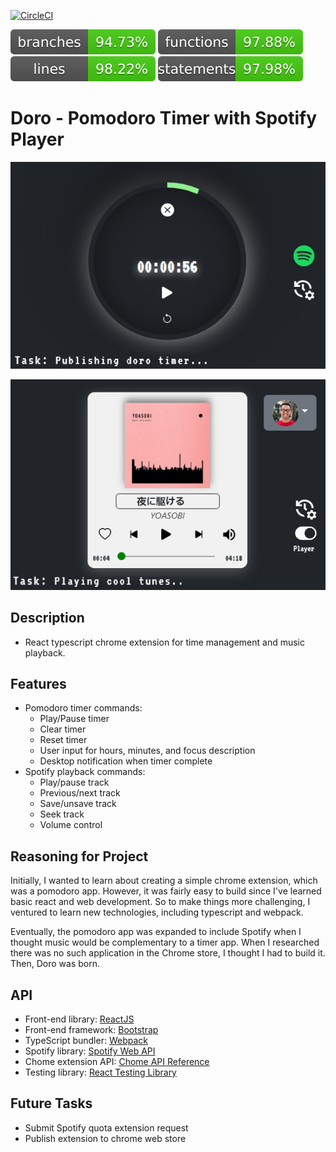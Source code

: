 [![CircleCI](https://circleci.com/gh/ericvpineda/doro.svg?style=shield)](https://app.circleci.com/pipelines/github/ericvpineda/doro)

![Coverage:branches](./coverage/badges/branches.svg)
![Coverage:functions](./coverage/badges/functions.svg)
![Coverage:lines](./coverage/badges/lines.svg)
![Coverage:statements](./coverage/badges/statements.svg)

# Doro - Pomodoro Timer with Spotify Player

![Doro Clock screen](./src/img/timer.png)

![Spotify Player](./src/img/spotify_player.png)

## Description

- React typescript chrome extension for time management and music playback.

## Features

- Pomodoro timer commands:
  - Play/Pause timer
  - Clear timer
  - Reset timer
  - User input for hours, minutes, and focus description
  - Desktop notification when timer complete
- Spotify playback commands:
  - Play/pause track
  - Previous/next track
  - Save/unsave track
  - Seek track
  - Volume control

## Reasoning for Project

Initially, I wanted to learn about creating a simple chrome extension, which was a pomodoro app. However, it was fairly easy to build since I've learned basic react and web development. So to make things more challenging, I ventured to learn new technologies, including typescript and webpack. 

Eventually, the pomodoro app was expanded to include Spotify when I thought music would be complementary to a timer app. When I researched there was no such application in the Chrome store, I thought I had to build it. Then, Doro was born.  

## API

- Front-end library: [ReactJS](https://reactjs.org/)
- Front-end framework: [Bootstrap](https://icons.getbootstrap.com/)
- TypeScript bundler: [Webpack](https://webpack.js.org/)
- Spotify library: [Spotify Web API](https://developer.spotify.com/documentation/web-api/reference/#/)
- Chome extension API: [Chome API Reference](https://developer.chrome.com/docs/extensions/reference/)
- Testing library: [React Testing Library](https://testing-library.com/docs/react-testing-library/intro/)

## Future Tasks

- Submit Spotify quota extension request
- Publish extension to chrome web store
